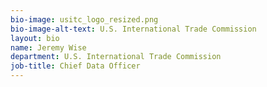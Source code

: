 ```yaml
---
bio-image: usitc_logo_resized.png
bio-image-alt-text: U.S. International Trade Commission
layout: bio
name: Jeremy Wise
department: U.S. International Trade Commission
job-title: Chief Data Officer
---
```

